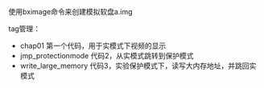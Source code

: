 使用bximage命令来创建模拟软盘a.img

tag管理：
- chap01 第一个代码，用于实模式下视频的显示
- jmp_protectionmode 代码2，从实模式跳转到保护模式
- write_large_memory 代码3，实验保护模式下，读写大内存地址，并跳回实模式


